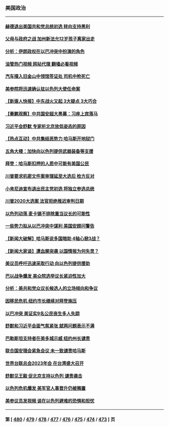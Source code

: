 ### 美国政治
---
#### [赫德退出美国共和党总统初选 转向支持黑利](../../pages/ncid1078159/n14091797.md?10101245) 
#### [父母与政府之战 加州新法允12岁孩子离家出走](../../pages/ncid1078159/n14091893.md?10101245) 
#### [分析：伊朗政权在以巴冲突中扮演的角色](../../pages/ncid1078159/n14091799.md?10101245) 
#### [油管热门视频 网站代理 翻墙必看视频](http://138.2.39.72:81/youtube.html?epic-marker?10101245)
#### [汽车撞入旧金山中领馆签证处 司机中枪死亡](../../pages/ncid1078159/n14091803.md?10101245) 
#### [美参院将迅速确认驻以色列大使任命案](../../pages/ncid1078159/n14091828.md?10101245) 
#### [【新唐人快报】中东战火又起 3大疑点 3大巧合](../../pages/ncid1078159/n14091783.md?10101245) 
#### [【秦鹏观察】中共国安超大黑幕：习座上宾落马](../../pages/ncid1078159/n14091778.md?10101245) 
#### [习近平会舒默 专家析北京放低姿态的原因](../../pages/ncid1078159/n14091508.md?10101245) 
#### [【热点互动】中共集结恶势力 哈马斯开地狱门](../../pages/ncid1078159/n14091735.md?10101245) 
#### [五角大楼：加快向以色列提供武器装备等支援](../../pages/ncid1078159/n14091744.md?10101245) 
#### [拜登：哈马斯扣押的人质中可能有美国公民](../../pages/ncid1078159/n14091701.md?10101245) 
#### [川普要求机密文件案审理延至大选后 检方反对](../../pages/ncid1078159/n14091695.md?10101245) 
#### [小肯尼迪宣布退出民主党初选 将独立参选总统](../../pages/ncid1078159/n14091641.md?10101245) 
#### [川普2020大选案 法官拒绝推迟审判日期](../../pages/ncid1078159/n14091610.md?10101245) 
#### [以色列动荡 麦卡锡不排除重当议长的可能性](../../pages/ncid1078159/n14091614.md?10101245) 
#### [一些势力拟从以巴冲突中谋利 美国安顾问警告](../../pages/ncid1078159/n14091649.md?10101245) 
#### [【新闻大破解】哈马斯说多国暗助 4轴心掀3战？](../../pages/ncid1078159/n14091564.md?10101245) 
#### [【新闻大家谈】遭血腥突袭 以国情报为何失灵？](../../pages/ncid1078159/n14091577.md?10101245) 
#### [美议员呼吁迅速采取行动 向以色列提供援助](../../pages/ncid1078159/n14091615.md?10101245) 
#### [巴以战争爆发 美众院选举议长紧迫性加大](../../pages/ncid1078159/n14091570.md?10101245) 
#### [分析：美共和党众议长候选人的立场倾向和争议](../../pages/ncid1078159/n14091583.md?10101245) 
#### [因移民危机 纽约市长继续对拜登施压](../../pages/ncid1078159/n14090919.md?10101245) 
#### [以巴冲突 美证实9名公民丧生多人失踪](../../pages/ncid1078159/n14091544.md?10101245) 
#### [舒默和习近平会面气氛紧张 就两问题表示不满](../../pages/ncid1078159/n14091457.md?10101245) 
#### [巴勒斯坦支持者在美多城示威 纽约州长谴责](../../pages/ncid1078159/n14091415.md?10101245) 
#### [联合国安理会紧急会议 未一致谴责哈马斯](../../pages/ncid1078159/n14091400.md?10101245) 
#### [世界台联总会2023年会 在台湾盛大召开](../../pages/ncid1078159/n14091328.md?10101245) 
#### [舒默见王毅 促北京支持以色列 谴责袭击](../../pages/ncid1078159/n14091259.md?10101245) 
#### [以色列危机爆发 美军官人事晋升仍被搁置](../../pages/ncid1078159/n14091205.md?10101245) 
#### [美参议员发视频 谈在以色列避难的恐惧和担忧](../../pages/ncid1078159/n14091084.md?10101245) 

---
#### 第 [ [480](./480.md?10101245) / [479](./479.md?10101245) / [478](./478.md?10101245) / [477](./477.md?10101245) / [476](./476.md?10101245) / [475](./475.md?10101245) / [474](./474.md?10101245) / [473](./473.md?10101245) ] 页
